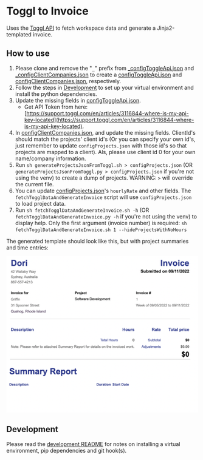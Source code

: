 # Toggl to Invoice

Uses the [Toggl API](https://developers.track.toggl.com/docs/) to fetch workspace data and generate a Jinja2-templated invoice.

## How to use

1. Please clone and remove the "`_`" prefix from [_configToggleApi.json](_configToggleApi.json) and [_configClientCompanies.json](_configClientCompanies.json) to create a [configToggleApi.json](configToggleApi.json) and [configClientCompanies.json](configClientCompanies.json), respectively.
2. Follow the steps in [Development](#development) to set up your virtual environment and install the python dependencies.
3. Update the missing fields in [configToggleApi.json](configToggleApi.json).
   - Get API Token from here: [https://support.toggl.com/en/articles/3116844-where-is-my-api-key-located](https://support.toggl.com/en/articles/3116844-where-is-my-api-key-located).
4. In [configClientCompanies.json](configClientCompanies.json), and update the missing fields. ClientId's should match the projects' client id's (Or you can specify your own id's, just remember to update `configProjects.json` with those id's so that projects are mapped to a client). Als, please use client id 0 for your own name/company information.
5. Run `sh generateProjectsJsonFromToggl.sh > configProjects.json` (OR `generateProjectsJsonFromToggl.py > configProjects.json` if you're not using the venv) to create a dump of projects. WARNING: `>` will override the current file.
6. You can update [configProjects.json](configProjects.json)'s `hourlyRate` and other fields. The `fetchTogglDataAndGenerateInvoice` script will use `configProjects.json` to load project data.
7. Run `sh fetchTogglDataAndGenerateInvoice.sh -h` (OR `fetchTogglDataAndGenerateInvoice.py -h` if you're not using the venv) to display help. Only the first argument (invoice number) is required: `sh fetchTogglDataAndGenerateInvoice.sh 1 --hideProjectsWithNoHours`


The generated template should look like this, but with project summaries and time entries:

![Template Preview](./templatePreview.png)

## Development

Please read the [development README](./development/README.md) for notes on installing a virtual environment, pip dependencies and git hook(s).

